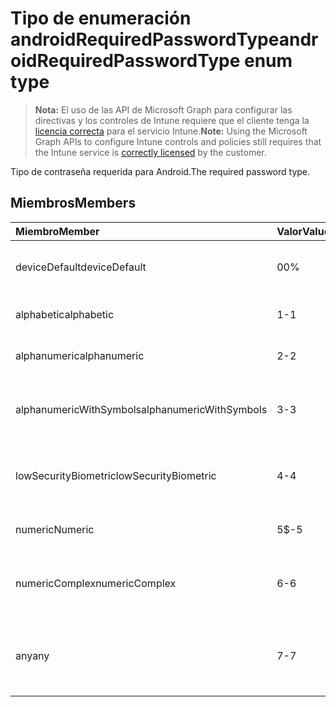 # <a name="androidrequiredpasswordtype-enum-type"></a><span data-ttu-id="1850d-101">Tipo de enumeración androidRequiredPasswordType</span><span class="sxs-lookup"><span data-stu-id="1850d-101">androidRequiredPasswordType enum type</span></span>

> <span data-ttu-id="1850d-102">**Nota:** El uso de las API de Microsoft Graph para configurar las directivas y los controles de Intune requiere que el cliente tenga la [licencia correcta](https://go.microsoft.com/fwlink/?linkid=839381) para el servicio Intune.</span><span class="sxs-lookup"><span data-stu-id="1850d-102">**Note:** Using the Microsoft Graph APIs to configure Intune controls and policies still requires that the Intune service is [correctly licensed](https://go.microsoft.com/fwlink/?linkid=839381) by the customer.</span></span>

<span data-ttu-id="1850d-103">Tipo de contraseña requerida para Android.</span><span class="sxs-lookup"><span data-stu-id="1850d-103">The required password type.</span></span>
## <a name="members"></a><span data-ttu-id="1850d-104">Miembros</span><span class="sxs-lookup"><span data-stu-id="1850d-104">Members</span></span>
|<span data-ttu-id="1850d-105">Miembro</span><span class="sxs-lookup"><span data-stu-id="1850d-105">Member</span></span>|<span data-ttu-id="1850d-106">Valor</span><span class="sxs-lookup"><span data-stu-id="1850d-106">Value</span></span>|<span data-ttu-id="1850d-107">Descripción</span><span class="sxs-lookup"><span data-stu-id="1850d-107">Description</span></span>|
|:---|:---|:---|
|<span data-ttu-id="1850d-108">deviceDefault</span><span class="sxs-lookup"><span data-stu-id="1850d-108">deviceDefault</span></span>|<span data-ttu-id="1850d-109">0</span><span class="sxs-lookup"><span data-stu-id="1850d-109">0%</span></span>|<span data-ttu-id="1850d-110">Valor predeterminado del dispositivo, sin intención.</span><span class="sxs-lookup"><span data-stu-id="1850d-110">Device default value, no intent.</span></span>|
|<span data-ttu-id="1850d-111">alphabetic</span><span class="sxs-lookup"><span data-stu-id="1850d-111">alphabetic</span></span>|<span data-ttu-id="1850d-112">1</span><span class="sxs-lookup"><span data-stu-id="1850d-112">-1</span></span>|<span data-ttu-id="1850d-113">Se requiere contraseña alfabética.</span><span class="sxs-lookup"><span data-stu-id="1850d-113">Alphabetic password required.</span></span>|
|<span data-ttu-id="1850d-114">alphanumeric</span><span class="sxs-lookup"><span data-stu-id="1850d-114">alphanumeric</span></span>|<span data-ttu-id="1850d-115">2</span><span class="sxs-lookup"><span data-stu-id="1850d-115">-2</span></span>|<span data-ttu-id="1850d-116">Se requiere contraseña alfanumérica.</span><span class="sxs-lookup"><span data-stu-id="1850d-116">Alphanumeric password required</span></span>|
|<span data-ttu-id="1850d-117">alphanumericWithSymbols</span><span class="sxs-lookup"><span data-stu-id="1850d-117">alphanumericWithSymbols</span></span>|<span data-ttu-id="1850d-118">3</span><span class="sxs-lookup"><span data-stu-id="1850d-118">-3</span></span>|<span data-ttu-id="1850d-119">Se requiere contraseña alfanumérica con símbolos.</span><span class="sxs-lookup"><span data-stu-id="1850d-119">Alphanumeric with symbols password required.</span></span>|
|<span data-ttu-id="1850d-120">lowSecurityBiometric</span><span class="sxs-lookup"><span data-stu-id="1850d-120">lowSecurityBiometric</span></span>|<span data-ttu-id="1850d-121">4</span><span class="sxs-lookup"><span data-stu-id="1850d-121">-4</span></span>|<span data-ttu-id="1850d-122">Se requiere contraseña basada en biométrica de baja seguridad.</span><span class="sxs-lookup"><span data-stu-id="1850d-122">Low security biometrics based password required.</span></span>|
|<span data-ttu-id="1850d-123">numeric</span><span class="sxs-lookup"><span data-stu-id="1850d-123">Numeric</span></span>|<span data-ttu-id="1850d-124">5</span><span class="sxs-lookup"><span data-stu-id="1850d-124">$-5</span></span>|<span data-ttu-id="1850d-125">Se requiere contraseña numérica.</span><span class="sxs-lookup"><span data-stu-id="1850d-125">Numeric password required.</span></span>|
|<span data-ttu-id="1850d-126">numericComplex</span><span class="sxs-lookup"><span data-stu-id="1850d-126">numericComplex</span></span>|<span data-ttu-id="1850d-127">6</span><span class="sxs-lookup"><span data-stu-id="1850d-127">-6</span></span>|<span data-ttu-id="1850d-128">Se requiere contraseña compleja numérica.</span><span class="sxs-lookup"><span data-stu-id="1850d-128">Numeric complex password required.</span></span>|
|<span data-ttu-id="1850d-129">any</span><span class="sxs-lookup"><span data-stu-id="1850d-129">any</span></span>|<span data-ttu-id="1850d-130">7</span><span class="sxs-lookup"><span data-stu-id="1850d-130">-7</span></span>|<span data-ttu-id="1850d-131">Se requiere una contraseña o patrón y cualquiera es aceptable.</span><span class="sxs-lookup"><span data-stu-id="1850d-131">A password or pattern is required, and any is acceptable.</span></span>|








